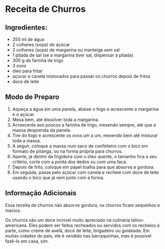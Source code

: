 # Receita de Churros

## Ingredientes:

- 250 ml de água
- 2 colheres (sopa) de açúcar
- 2 colheres (sopa) de margarina ou manteiga sem sal
- 1 pitada de sal (se a margarina tiver sal, dispensar a pitada)
- 300 g de farinha de trigo
- 3 ovos
- óleo para fritar
- açúcar e canela misturados para passar os churros depois de fritos
- doce de leite



## Modo de Preparo

1. Aqueça a água em uma panela, abaixe o fogo e acrescente a margarina e o açúcar.
2. Mexa bem, até dissolver toda a margarina.
3. Acrescente aos poucos a farinha de trigo, mexendo sempre, até que a massa desprenda da panela.
4. Tire do fogo e acrescente os ovos um a um, mexendo bem até misturar toda a massa.
5. A seguir, coloque a massa num saco de confeiteiro com o bico em formato de pitanga, ou na forma própria para churros.
6. Aperte, já dentro da frigideira com o óleo quente, o tamanho fica a seu critério, corte com a ponta dos dedos ou com uma faca.
7. Depois de frito, coloque em papel toalha para que absorva a gordura.
8. Em seguida, passe pelo açúcar com canela e recheie com doce de leite usando o bico que já vem junto com a forma.

## Informação Adicionais

Essa receita de churros não absorve gordura, os churros ficam sequinhos e macios.

 

Os churros são um doce incrível muito apreciado na culinária latino-americana. Eles podem ser feitos recheados ou servidos com os recheios à parte, como creme de avelâ, doce de leite, brigadeiro ou goiabada. Em muitas cidades do país, ele é vendido nas barraquinhas, mas é possível fazê-lo em casa, sim. 